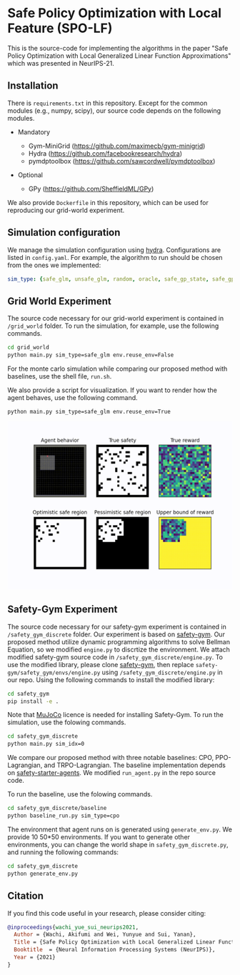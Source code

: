 # Safe Policy Optimization with Local Feature (SPO-LF)
This is the source-code for implementing the algorithms in the paper "Safe Policy Optimization with Local Generalized Linear Function Approximations" which was presented in NeurIPS-21.

## Installation
There is `requirements.txt` in this repository.
Except for the common modules (e.g., numpy, scipy), our source code depends on the following modules.
- Mandatory
  - Gym-MiniGrid (https://github.com/maximecb/gym-minigrid)
  - Hydra (https://github.com/facebookresearch/hydra)
  - pymdptoolbox (https://github.com/sawcordwell/pymdptoolbox)

- Optional
  - GPy (https://github.com/SheffieldML/GPy)

We also provide `Dockerfile` in this repository, which can be used for reproducing our grid-world experiment.

## Simulation configuration
We manage the simulation configuration using [hydra](https://github.com/facebookresearch/hydra). Configurations are listed in `config.yaml`. For example, the algorithm to run should be chosen from the ones we implemented:

```yaml
sim_type: {safe_glm, unsafe_glm, random, oracle, safe_gp_state, safe_gp_feature, safe_glm_stepwise}
```

## Grid World Experiment

The source code necessary for our grid-world experiment is contained in `/grid_world` folder. To run the simulation, for example, use the following commands.

```bash
cd grid_world
python main.py sim_type=safe_glm env.reuse_env=False
```

For the monte carlo simulation while comparing our proposed method with baselines, use the shell file, `run.sh`.

We also provide a script for visualization. If you want to render how the agent behaves, use the following command.

```bash
python main.py sim_type=safe_glm env.reuse_env=True
```

<p align="center">
<img src="/figures/grid_world.gif" width=504 height=376>
</p>

## Safety-Gym Experiment

The source code necessary for our safety-gym experiment is contained in `/safety_gym_discrete` folder. 
Our experiment is based on [safety-gym](https://github.com/openai/safety-gym). Our proposed method utilize dynamic programming algorithms to solve Bellman Equation, so we modified `engine.py` to discrtize the environment. We attach modified safety-gym source code in `/safety_gym_discrete/engine.py`.
To use the modified library, please clone [safety-gym](https://github.com/openai/safety-gym), then replace `safety-gym/safety_gym/envs/engine.py` using `/safety_gym_discrete/engine.py` in our repo. Using the following commands to install the modified library:

```bash
cd safety_gym
pip install -e .
```

Note that [MuJoCo](http://www.mujoco.org/) licence is needed for installing Safety-Gym.
To run the simulation, use the folowing commands.

```bash
cd safety_gym_discrete
python main.py sim_idx=0
```

We compare our proposed method with three notable baselines: CPO, PPO-Lagrangian, and TRPO-Lagrangian. The baseline implementation depends on [safety-starter-agents](https://github.com/openai/safety-starter-agents). We modified `run_agent.py` in the repo source code.

To run the baseline, use the folowing commands.

```bash
cd safety_gym_discrete/baseline
python baseline_run.py sim_type=cpo
```
The environment that agent runs on is generated using `generate_env.py`. We provide 10 50*50 environments. If you want to generate other environments, you can change the world shape in `safety_gym_discrete.py`, and running the following commands:

```bash
cd safety_gym_discrete
python generate_env.py
```

## Citation
If you find this code useful in your research, please consider citing:

```bibtex
@inproceedings{wachi_yue_sui_neurips2021,
  Author = {Wachi, Akifumi and Wei, Yunyue and Sui, Yanan},
  Title = {Safe Policy Optimization with Local Generalized Linear Function Approximations},
  Booktitle  = {Neural Information Processing Systems (NeurIPS)},
  Year = {2021}
}
```